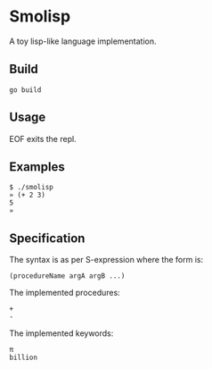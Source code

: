 # Smolisp

A toy lisp-like language implementation.

## Build

	go build

## Usage

EOF exits the repl.

## Examples

	$ ./smolisp 
	» (+ 2 3)
	5
	» 

## Specification

The syntax is as per S-expression where the form is:

	(procedureName argA argB ...)

The implemented procedures:

	+
	-

The implemented keywords:

	π
	billion
